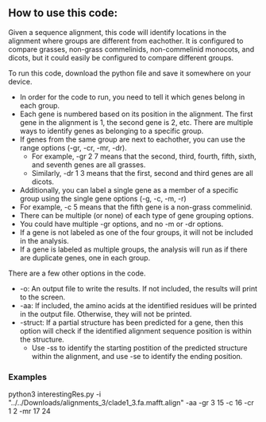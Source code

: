 ## How to use this code: 

Given a sequence alignment, this code will identify locations in the alignment where groups are different from eachother. It is configured to compare grasses, non-grass commelinids, non-commelinid monocots, and dicots, but it could easily be configured to compare different groups. 

To run this code, download the python file and save it somewhere on your device. 
- In order for the code to run, you need to tell it which genes belong in each group. 
- Each gene is numbered based on its position in the alignment. The first gene in the alignment is 1, the second gene is 2, etc. There are multiple ways to identify genes as belonging to a specific group. 
- If genes from the same group are next to eachother, you can use the range options (-gr, -cr, -mr, -dr). 
  -  For example, -gr 2 7 means that the second, third, fourth, fifth, sixth, and seventh genes are all grasses. 
  -  Similarly, -dr 1 3 means that the first, second and third genes are all dicots. 
-  Additionally, you can label a single gene as a member of a specific group using the single gene options (-g, -c, -m, -r)
-   For example, -c 5 means that the fifth gene is a non-grass commelinid. 
-  There can be multiple (or none) of each type of gene grouping options. 
  - You could have multiple -gr options, and no -m or -dr options.
- If a gene is not labeled as one of the four groups, it will not be included in the analysis. 
- If a gene is labeled as multiple groups, the analysis will run as if there are duplicate genes, one in each group.   

There are a few other options in the code. 
- -o: An output file to write the results. If not included, the results will print to the screen. 
- -aa: If included, the amino acids at the identified residues will be printed in the output file. Otherwise, they will not be printed.
- -struct: If a partial structure has been predicted for a gene, then this option will check if the identified alignment sequence position is within the structure. 
  - Use -ss to identify the starting postition of the predicted structure within the alignment, and use -se to identify the ending position.  

### Examples

python3 interestingRes.py -i "../../Downloads/alignments_3/clade1_3.fa.mafft.align" -aa -gr 3 15 -c 16 -cr 1 2 -mr 17 24 
